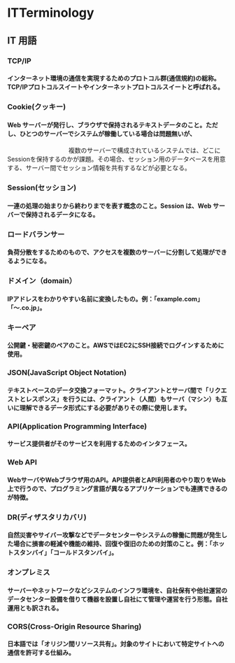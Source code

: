 # ITTerminology
## IT 用語
### TCP/IP
#### インターネット環境の通信を実現するためのプロトコル群(通信規約)の総称。TCP/IPプロトコルスイートやインターネットプロトコルスイートと呼ばれる。

### Cookie(クッキー)
#### Web サーバーが発行し、ブラウザで保持されるテキストデータのこと。ただし、ひとつのサーバーでシステムが稼働している場合は問題無いが、
　　　　　　　　　　複数のサーバーで構成されているシステムでは、どこにSessionを保持するのかが課題。その場合、セッション用のデータベースを用意する、サーバー間でセッション情報を共有するなどが必要となる。

### Session(セッション)
#### 一連の処理の始まりから終わりまでを表す概念のこと。Session は、Web サーバーで保持されるデータになる。

### ロードバランサー
#### 負荷分散をするためのもので、アクセスを複数のサーバーに分割して処理ができるようになる。

### ドメイン（domain）
#### IPアドレスをわかりやすい名前に変換したもの。例：「example.com」「〜.co.jp」。

### キーペア
#### 公開鍵・秘密鍵のペアのこと。AWSではEC2にSSH接続でログインするために使用。

### JSON(JavaScript Object Notation)
#### テキストベースのデータ交換フォーマット。クライアントとサーバ間で「リクエストとレスポンス」を行うには、クライアント（人間）もサーバ（マシン）も互いに理解できるデータ形式にする必要がありその際に使用します。

### API(Application Programming Interface)
#### サービス提供者がそのサービスを利用するためのインタフェース。

### Web API	
#### WebサーバやWebブラウザ用のAPI。API提供者とAPI利用者のやり取りをWeb上で行うので、プログラミング言語が異なるアプリケーションでも連携できるのが特徴。

### DR(ディザスタリカバリ)
#### 自然災害やサイバー攻撃などでデータセンターやシステムの稼働に問題が発生した場合に損害の軽減や機能の維持、回復や復旧のための対策のこと。例：「ホットスタンバイ」「コールドスタンバイ」。

### オンプレミス
#### サーバーやネットワークなどシステムのインフラ環境を、自社保有や他社運営のデータセンター設備を借りて機器を設置し自社にて管理や運営を行う形態。自社運用とも訳される。

### CORS(Cross-Origin Resource Sharing)
#### 日本語では「オリジン間リソース共有」。対象のサイトにおいて特定サイトへの通信を許可する仕組み。
